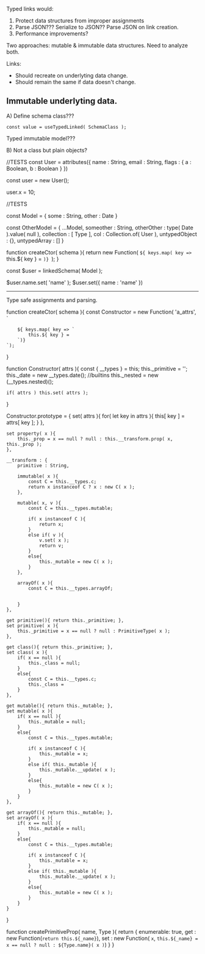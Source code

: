 Typed links would:

1) Protect data structures from improper assignments
2) Parse JSON??? Serialize to JSON?? Parse JSON on link creation.
3) Performance improvements?

Two approaches: mutable & immutable data structures. Need to analyze both.

Links:

- Should recreate on underlyting data change.
- Should remain the same if data doesn't change.

## Immutable underlyting data.

A) Define schema class???

    const value = useTypedLinked( SchemaClass );

Typed immutable model???

B) Not a class but plain objects?


//TESTS
const User = attributes({
    name : String,
    email : String,
    flags : {
        a : Boolean,
        b : Boolean
    }
})


const user = new User();

user.x = 10;



//TESTS

const Model = {
    some : String,
    other : Date
}

const OtherModel = {
    ...Model,
    someother : String,
    otherOther : type( Date ).value( null ),
    collection : [ Type ],
    col : Collection.of( User ),
    untypedObject : {},
    untypedArray : []
}

function createCtor( schema ){
    return new Function( `
        ${ keys.map( key => `
            this.${ key } = 
        `)}
    `);
}

const $user = linkedSchema( Model );

$user.name.set( 'name' );
$user.set({
    name : 'name'
})


------

Type safe assignments and parsing.



function createCtor( schema ){
    const Constructor = new Function( 'a_attrs', `

        ${ keys.map( key => `
            this.${ key } = 
        `)}
    `);
}


function Constructor( attrs ){
    const { __types } = this;
    this._primitive = '';
    this._date = new __types.date(); //builtins
    this._nested = new (__types.nested)();

    if( attrs ) this.set( attrs );
}

Constructor.prototype = {
    set( attrs ){
        for( let key in attrs ){
            this[ key ] = attrs[ key ];
        }
    },

    set property( x ){
        this._prop = x == null ? null : this.__transform.prop( x, this._prop );
    },

    __transform : {
        primitive : String,

        immutable( x ){
            const C = this.__types.c;
            return x instanceof C ? x : new C( x );
        },

        mutable( x, v ){
            const C = this.__types.mutable;

            if( x instanceof C ){
                return x;
            }
            else if( v ){
                v.set( x );
                return v;
            }
            else{
                this._mutable = new C( x );
            }
        },

        arrayOf( x ){
            const C = this.__types.arrayOf;


        }
    },

    get primitive(){ return this._primitive; },
    set primitive( x ){
        this._primitive = x == null ? null : PrimitiveType( x );
    },

    get class(){ return this._primitive; },
    set class( x ){
        if( x == null ){
            this._class = null;    
        }
        else{
            const C = this.__types.c;
            this._class = 
        }
    },

    get mutable(){ return this._mutable; },
    set mutable( x ){
        if( x == null ){
            this._mutable = null;    
        }
        else{
            const C = this.__types.mutable;

            if( x instanceof C ){
                this._mutable = x;
            }
            else if( this._mutable ){
                this._mutable.__update( x );
            }
            else{
                this._mutable = new C( x );
            }
        }
    },

    get arrayOf(){ return this._mutable; },
    set arrayOf( x ){
        if( x == null ){
            this._mutable = null;    
        }
        else{
            const C = this.__types.mutable;

            if( x instanceof C ){
                this._mutable = x;
            }
            else if( this._mutable ){
                this._mutable.__update( x );
            }
            else{
                this._mutable = new C( x );
            }
        }
    }
}

function createPrimitiveProp( name, Type ){
    return {
        enumerable: true,
        get : new Function(`return this.${_name}`),
        set : new Function( `x`, `this.${_name} = x == null ? null : ${Type.name}( x )`)
    }
}